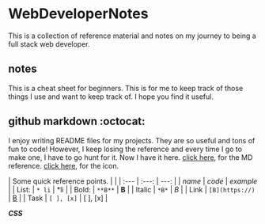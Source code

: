 # WebDeveloperNotes
This is a collection of reference material and notes on my journey to being a full stack web developer. 

## notes

This is a cheat sheet for beginners. This is for me to keep track of those things I use and want to keep track of. I hope you find it useful. 

## github markdown :octocat:

I enjoy writing README files for my projects. They are so useful and tons of fun to code! However, I keep losing the reference and every time I go to make one, I have to go hunt for it. Now I have it here. [click here](https://help.github.com/en/articles/basic-writing-and-formatting-syntax#using-emoji), for the MD reference. [click here](https://www.webfx.com/tools/emoji-cheat-sheet/), for the icon.


| Some quick reference points. |               |
| :---   |       :---:         |          ---: |
| *name* |       *code*        |   *example*   |
| List:  |     ```* li```      |      *li      |
| Bold:  |     ```**B**```     |     **B**     |
| Italic |      ```*B*```      |     *B*       |
| Link   | ```[B](https://)``` | [B](https://) |
| Task   |   ```[ ], [x]```    |   [ ], [x]    |


***CSS***
